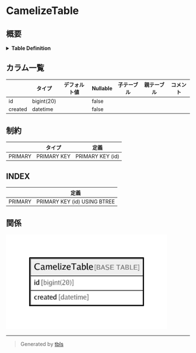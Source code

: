 # CamelizeTable

## 概要

<details>
<summary><strong>Table Definition</strong></summary>

```sql
CREATE TABLE `CamelizeTable` (
  `id` bigint(20) NOT NULL AUTO_INCREMENT,
  `created` datetime NOT NULL,
  PRIMARY KEY (`id`)
) ENGINE=InnoDB DEFAULT CHARSET=latin1
```

</details>

## カラム一覧

|         | タイプ        | デフォルト値       | Nullable | 子テーブル      | 親テーブル      | コメント     |
| ------- | ---------- | ------------ | -------- | ---------- | ---------- | -------- |
| id      | bigint(20) |              | false    |            |            |          |
| created | datetime   |              | false    |            |            |          |

## 制約

|         | タイプ         | 定義               |
| ------- | ----------- | ---------------- |
| PRIMARY | PRIMARY KEY | PRIMARY KEY (id) |

## INDEX

|         | 定義                           |
| ------- | ---------------------------- |
| PRIMARY | PRIMARY KEY (id) USING BTREE |

## 関係

![er](CamelizeTable.png)

---

> Generated by [tbls](https://github.com/k1LoW/tbls)
